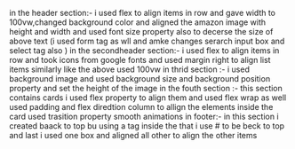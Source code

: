 in the header section:- i used flex to align items in row  and gave width to 100vw,changed background color and aligned the amazon image with height and width and used font size property also to decerse the size of above text (i used form tag as wll and amke changes serarch input box and select tag also )
in the secondheader section:- i used flex to align items in row and took icons from google fonts and used margin right to align list items similarly like the above used 100vw
in thrid section :- i used background image and used  background size and background position property  and set the height of the image 
in the fouth section :- this section contains cards i used flex property to align them and used flex wrap as well used padding and flex diredtion column to allign the elements inside the card used trasition property smooth animations 
in footer:- in this section i created baack to top bu using a tag inside the that i use # to be beck to top  and last i used one box and aligned all other to align the other items 
